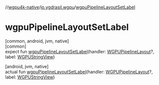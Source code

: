 //[wgpu4k-native](../../index.md)/[io.ygdrasil.wgpu](index.md)/[wgpuPipelineLayoutSetLabel](wgpu-pipeline-layout-set-label.md)

# wgpuPipelineLayoutSetLabel

[common, android, jvm, native]\
[common]\
expect fun [wgpuPipelineLayoutSetLabel](wgpu-pipeline-layout-set-label.md)(handler: [WGPUPipelineLayout](-w-g-p-u-pipeline-layout/index.md)?, label: [WGPUStringView](-w-g-p-u-string-view/index.md))

[android, jvm, native]\
actual fun [wgpuPipelineLayoutSetLabel](wgpu-pipeline-layout-set-label.md)(handler: [WGPUPipelineLayout](-w-g-p-u-pipeline-layout/index.md)?, label: [WGPUStringView](-w-g-p-u-string-view/index.md))